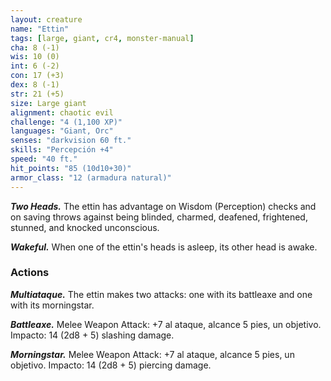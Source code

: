 ```yaml
---
layout: creature
name: "Ettin"
tags: [large, giant, cr4, monster-manual]
cha: 8 (-1)
wis: 10 (0)
int: 6 (-2)
con: 17 (+3)
dex: 8 (-1)
str: 21 (+5)
size: Large giant
alignment: chaotic evil
challenge: "4 (1,100 XP)"
languages: "Giant, Orc"
senses: "darkvision 60 ft."
skills: "Percepción +4"
speed: "40 ft."
hit_points: "85 (10d10+30)"
armor_class: "12 (armadura natural)"
---
```


***Two Heads.*** The ettin has advantage on Wisdom (Perception) checks and on saving throws against being blinded, charmed, deafened, frightened, stunned, and knocked unconscious.

***Wakeful.*** When one of the ettin's heads is asleep, its other head is awake.

### Actions

***Multiataque.*** The ettin makes two attacks: one with its battleaxe and one with its morningstar.

***Battleaxe.*** Melee Weapon Attack: +7 al ataque, alcance 5 pies, un objetivo. Impacto: 14 (2d8 + 5) slashing damage.

***Morningstar.*** Melee Weapon Attack: +7 al ataque, alcance 5 pies, un objetivo. Impacto: 14 (2d8 + 5) piercing damage.